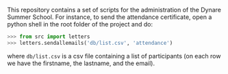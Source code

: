 This repository contains a set of scripts for the administration of the Dynare Summer School. For instance, to send the attendance certificate, open a python shell in the root folder of the project and do:

```python
>>> from src import letters
>>> letters.sendallemails('db/list.csv', 'attendance')
```
where `db/list.csv` is a csv file containing a list of participants (on each row we have the firstname, the lastname, and the email).